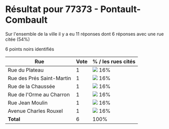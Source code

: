 # Résultat pour 77373 - Pontault-Combault

Sur l'ensemble de la ville il y a eu 11 réponses dont 6 réponses avec une rue citée (54%)

6 points noirs identifiés

| Rue | Vote | % / les rues cités|
|-----|------|-------------------|
| Rue du Plateau | 1 | <img src="../../img/bar_16.gif" />&nbsp;16%|
| Rue des Prés Saint-Martin | 1 | <img src="../../img/bar_16.gif" />&nbsp;16%|
| Rue de la Chaussée | 1 | <img src="../../img/bar_16.gif" />&nbsp;16%|
| Rue de l'Orme au Charron | 1 | <img src="../../img/bar_16.gif" />&nbsp;16%|
| Rue Jean Moulin | 1 | <img src="../../img/bar_16.gif" />&nbsp;16%|
| Avenue Charles Rouxel | 1 | <img src="../../img/bar_16.gif" />&nbsp;16%|
| **Total** | 6 | 100%|
